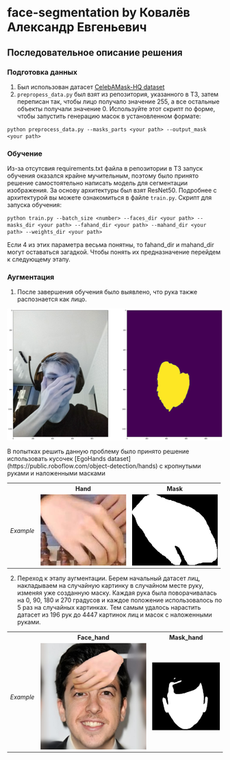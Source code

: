 # face-segmentation by Ковалёв Александр Евгеньевич

## Последовательное описание решения

### Подготовка данных 
1. Был использован датасет [CelebAMask-HQ dataset](https://github.com/switchablenorms/CelebAMask-HQ)
2. `prepropess_data.py` был взят из репозитория, указанного в ТЗ, затем переписан так, чтобы лицо получало значение 255, а все остальные объекты получали значение 0.
    Используйте этот скрипт по форме, чтобы запустить генерацию масок в установленном формате: 
```
python preprocess_data.py --masks_parts <your path> --output_mask <your path>
```

### Обучение
Из-за отсутсвия requirements.txt файла в репозитории в ТЗ запуск обучения оказался крайне мучительным, поэтому было принято решение
самостоятельно написать модель для сегментации изображения. За основу архитектуры был взят ResNet50.
    Подробнее с архитектурой вы можете ознакомиться в файле `train.py`.
    Скрипт для запуска обучения:
```
python train.py --batch_size <number> --faces_dir <your path> --masks_dir <your path> --fahand_dir <your path> --mahand_dir <your path> --weights_dir <your path>
```
Если 4 из этих параметра весьма понятны, то fahand_dir и mahand_dir могут оставаться загадкой.
Чтобы понять их предназначение перейдем к следующему этапу.

### Аугментация
1. После завершения обучения было выявлено, что рука также распознается как лицо. 
<p align="center">
	<img src="./examples/Before_aug.png" alt="Original Input">
</p>
    В попытках решить данную проблему было принято решение использовать кусочек [EgoHands dataset](https://public.roboflow.com/object-detection/hands) с кропнутыми руками и наложенными масками 
<table>

<tr>
<th>&nbsp;</th>
<th>Hand</th>
<th>Mask</th>
</tr>

<tr>
<td><em>Example</em></td>
<td><img src="./examples/hand_no_mask.jpg" alt="Original Input"></td>
<td><img src="./examples/hand_masked.png" alt="Original Input"></td>
</tr>

</table>

2. Переход к этапу аугментации. Берем начальный датасет лиц, накладываем на случайную картинку в случайном месте руку, изменяя уже созданную маску.
   Каждая рука была поворачивалась на 0, 90, 180 и 270 градусов и каждое положение использовалось по 5 раз на случайных картинках.
   Тем самым удалось нарастить датасет из 196 рук до 4447 картинок лиц и масок с наложенными руками. 
<table>

<tr>
<th>&nbsp;</th>
<th>Face_hand</th>
<th>Mask_hand</th>
</tr>

<tr>
<td><em>Example</em></td>
<td><img src="./examples/0_face_hand.jpg" alt="Original Input"></td>
<td><img src="./examples/0_mask_hand.jpg" alt="Original Input"></td>
</tr>

</table>